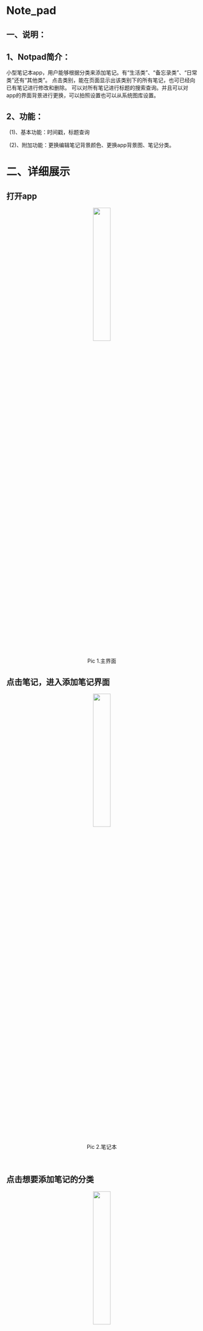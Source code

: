# Note_pad

## 一、说明：

## 1、Notpad简介：

小型笔记本app，用户能够根据分类来添加笔记。有“生活类”、“备忘录类”、“日常类”还有“其他类”。
点击类别，能在页面显示出该类别下的所有笔记，也可已经向已有笔记进行修改和删除。
可以对所有笔记进行标题的搜索查询。并且可以对app的界面背景进行更换，可以拍照设置也可以从系统图库设置。

## 2、功能：

  (1)、基本功能：时间戳，标题查询

  (2)、附加功能：更换编辑笔记背景颜色、更换app背景图、笔记分类。
  


# 二、详细展示

## 打开app

<center>

<img src="https://github.com/LinBing43/Note_pad/blob/master/screenshots/main.png"
width="30%" height="30%" />

Pic 1.主界面

</center>

## 点击笔记，进入添加笔记界面

<center>

<img src="https://github.com/LinBing43/Note_pad/blob/master/screenshots/Notes.png"
width="30%" height="30%" />

Pic 2.笔记本

</center>

 

## 点击想要添加笔记的分类

<center>

<img src="https://github.com/LinBing43/Note_pad/blob/master/screenshots/addNotes.png"
width="30%" height="30%" />

Pic 3.日常类所有笔记

</center>

 

## 点击添加日常类笔记


 

<center>

<img src="https://github.com/LinBing43/Note_pad/blob/master/editNewNote.png" width="30%" height="30%" />

Pic 4.1.编辑新笔记内容

</center>

<center>

<img src="https://github.com/LinBing43/AndroidAssignment/blob/master/Addsuccess.png" width="30%" height="30%" />

Pic 4.2 新笔记添加成功

</center>


<center>

<img src="https://github.com/LinBing43/Note_pad/blob/master/screenshots/addNotes.png" width="30%" height="30%" />

Pic 5.1 选中要编辑的笔记

</center>


<center>

<img src="https://github.com/LinBing43/Note_pad/blob/master/screenshots/editOldN.png"
width="30%" height="30%" />

Pic 5.2 编辑过去笔记

</center>

 

## 选中已存在的笔记可进行笔记再编辑和删除

<center>

<img src="https://github.com/LinBing43/Note_pad/blob/master/screenshots/notechangeSuccess.png"
width="30%" height="30%" />

Pic 5.3 笔记修改成功

</center>

 

## 其他分类实现同样功能，操作相同

Tip:每个分类只显示该分类下的笔记。

<center>

<img src="https://github.com/LinBing43/Note_pad/blob/master/screenshots/showthiscategorydetail.png"
width="30%" height="30%" />

Pic 6.备忘录分类

</center>

 

## 笔记查询

Tip：默认显示所有笔记（无论分类）

<center>

<img src="https://github.com/LinBing43/Note_pad/blob/master/screenshots/SearchDefault.png" width="30%" height="30%" />

Pic 7.1 笔记查询

</center>

 

## 笔记查询2

输入“默默”，出现查询结果。(模糊)

<center>

<img src="https://github.com/LinBing43/Note_pad/blob/master/screenshots/fuzzyS.png" width="30%" height="30%" />

Pic 7.2 笔记查询结果

</center>

 

## 修改文本编辑背景颜色

<center>

<img src="https://github.com/LinBing43/Note_pad/blob/master/screenshots/BGCchoose.png" width="30%" height="30%" />

Pic 8.1 选择颜色

</center>

 

<center>

<img src="https://github.com/LinBing43/Note_pad/blob/master/screenshots/changedcolorpage.png" width="30%" height="30%" />

Pic 8.2 颜色修改成功

</center>

 

## 编辑背景图

点击修改背景

 

<center>

<img src="https://github.com/LinBing43/Note_pad/blob/master/screenshots/main.png" width="30%" height="30%" />

Pic 9.1 背景修改成功

</center>

<center>

<img src="https://github.com/LinBing43/Note_pad/blob/master/screenshots/choosePic.png" width="30%" height="30%" />

Pic 9.2 选中图片

</center>

<center>

<img src="https://github.com/LinBing43/Note_pad/blob/master/screenshots/changedbackgroundPic.png" width="30%" height="30%" />

Pic 9.3 背景修改成功

</center>

